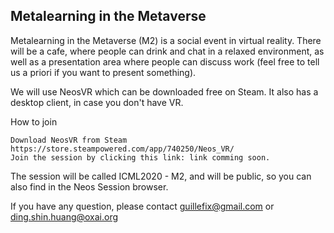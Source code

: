 ## Metalearning in the Metaverse

Metalearning in the Metaverse (M2) is a social event in virtual reality. There will be a cafe, where people can drink and chat in a relaxed environment, as well as a presentation area where people can discuss work (feel free to tell us a priori if you want to present something).

We will use NeosVR which can be downloaded free on Steam. It also has a desktop client, in case you don't have VR.

How to join

    Download NeosVR from Steam https://store.steampowered.com/app/740250/Neos_VR/
    Join the session by clicking this link: link comming soon.

The session will be called ICML2020 - M2, and will be public, so you can also find in the Neos Session browser.

If you have any question, please contact guillefix@gmail.com or ding.shin.huang@oxai.org 
